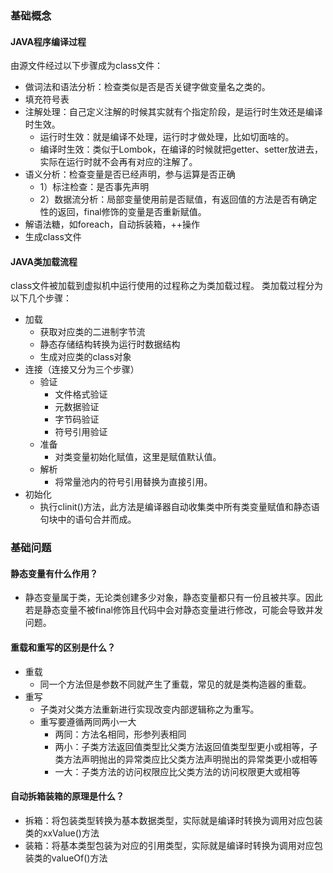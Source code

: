 ### 基础概念
#### JAVA程序编译过程
由源文件经过以下步骤成为class文件：
- 做词法和语法分析：检查类似是否是否关键字做变量名之类的。 
- 填充符号表 
- 注解处理：自己定义注解的时候其实就有个指定阶段，是运行时生效还是编译时生效。 
    - 运行时生效：就是编译不处理，运行时才做处理，比如切面啥的。 
    - 编译时生效：类似于Lombok，在编译的时候就把getter、setter放进去，实际在运行时就不会再有对应的注解了。 
- 语义分析：检查变量是否已经声明，参与运算是否正确 
    - 1）标注检查：是否事先声明 
    - 2）数据流分析：局部变量使用前是否赋值，有返回值的方法是否有确定性的返回，final修饰的变量是否重新赋值。 
- 解语法糖，如foreach，自动拆装箱，++操作 
- 生成class文件 

#### JAVA类加载流程
class文件被加载到虚拟机中运行使用的过程称之为类加载过程。
类加载过程分为以下几个步骤：
- 加载
  - 获取对应类的二进制字节流
  - 静态存储结构转换为运行时数据结构
  - 生成对应类的class对象
- 连接（连接又分为三个步骤）
  - 验证
    - 文件格式验证
    - 元数据验证
    - 字节码验证
    - 符号引用验证
  - 准备
    - 对类变量初始化赋值，这里是赋值默认值。
  - 解析
    - 将常量池内的符号引用替换为直接引用。
- 初始化
  - 执行clinit()方法，此方法是编译器自动收集类中所有类变量赋值和静态语句块中的语句合并而成。


### 基础问题
#### 静态变量有什么作用？
- 静态变量属于类，无论类创建多少对象，静态变量都只有一份且被共享。因此若是静态变量不被final修饰且代码中会对静态变量进行修改，可能会导致并发问题。

#### 重载和重写的区别是什么？
- 重载
  - 同一个方法但是参数不同就产生了重载，常见的就是类构造器的重载。
- 重写
  - 子类对父类方法重新进行实现改变内部逻辑称之为重写。
  - 重写要遵循两同两小一大
    - 两同：方法名相同，形参列表相同
    - 两小：子类方法返回值类型比父类方法返回值类型型更小或相等，子类方法声明抛出的异常类应比父类方法声明抛出的异常类更小或相等
    - 一大：子类方法的访问权限应比父类方法的访问权限更大或相等

#### 自动拆箱装箱的原理是什么？
- 拆箱：将包装类型转换为基本数据类型，实际就是编译时转换为调用对应包装类的xxValue()方法
- 装箱：将基本类型包装为对应的引用类型，实际就是编译时转换为调用对应包装类的valueOf()方法